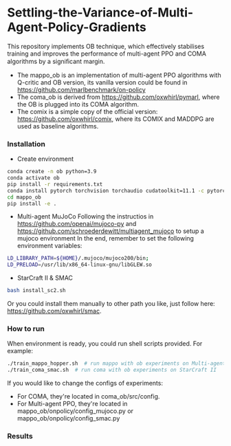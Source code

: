 # Settling-the-Variance-of-Multi-Agent-Policy-Gradients
This repository implements OB technique, which effectively stabilises training and improves the performance of multi-agent PPO and COMA algorithms by a signiﬁcant margin.
* The mappo_ob is an implementation of multi-agent PPO algorithms with Q-critic and OB version, its vanilla version could be found in https://github.com/marlbenchmark/on-policy
* The coma_ob is derived from https://github.com/oxwhirl/pymarl, where the OB is plugged into its COMA algorithm.
* The comix is a simple copy of the official version: https://github.com/oxwhirl/comix, where its COMIX and MADDPG are used as baseline algorithms.

### Installation
* Create environment
``` Bash
conda create -n ob python=3.9
conda activate ob
pip install -r requirements.txt
conda install pytorch torchvision torchaudio cudatoolkit=11.1 -c pytorch -c nvidia
cd mappo_ob
pip install -e .
```

* Multi-agent MuJoCo
Following the instructios in https://github.com/openai/mujoco-py and https://github.com/schroederdewitt/multiagent_mujoco to setup a mujoco environment In the end, remember to set the following environment variables:
``` Bash
LD_LIBRARY_PATH=${HOME}/.mujoco/mujoco200/bin;
LD_PRELOAD=/usr/lib/x86_64-linux-gnu/libGLEW.so
```
* StarCraft II & SMAC
``` Bash
bash install_sc2.sh
```
Or you could install them manually to other path you like, just follow here: https://github.com/oxwhirl/smac.

### How to run
When environment is ready, you could run shell scripts provided. For example:
``` Bash
./train_mappo_hopper.sh  # run mappo with ob experiments on Multi-agent MuJoCo
./train_coma_smac.sh  # run coma with ob experiments on StarCraft II
```
If you would like to change the configs of experiments:
* For COMA, they're located in coma_ob/src/config.
* For Multi-agent PPO, they're located in mappo_ob/onpolicy/config_mujoco.py or mappo_ob/onpolicy/config_smac.py

### Results
